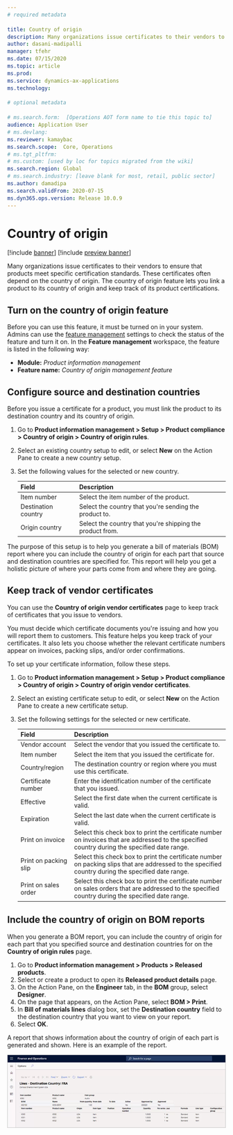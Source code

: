 ```yaml
---
# required metadata

title: Country of origin
description: Many organizations issue certificates to their vendors to ensure that products meet specific certification standards. These certificates often depend on the country of origin. This topic provides information about the country of origin feature, which lets you link a product to its country of origin and keep track of its product certifications.
author: dasani-madipalli
manager: tfehr
ms.date: 07/15/2020
ms.topic: article
ms.prod: 
ms.service: dynamics-ax-applications
ms.technology: 

# optional metadata

# ms.search.form:  [Operations AOT form name to tie this topic to]
audience: Application User
# ms.devlang: 
ms.reviewer: kamaybac
ms.search.scope:  Core, Operations
# ms.tgt_pltfrm: 
# ms.custom: [used by loc for topics migrated from the wiki]
ms.search.region: Global
# ms.search.industry: [leave blank for most, retail, public sector]
ms.author: damadipa
ms.search.validFrom: 2020-07-15
ms.dyn365.ops.version: Release 10.0.9
---
```


# Country of origin

[!include [banner](../includes/banner.md)]
[!include [preview banner](../includes/preview-banner.md)]

Many organizations issue certificates to their vendors to ensure that products meet specific certification standards. These certificates often depend on the country of origin. The country of origin feature lets you link a product to its country of origin and keep track of its product certifications.

## Turn on the country of origin feature

Before you can use this feature, it must be turned on in your system. Admins can use the [feature management](../../fin-ops-core/fin-ops/get-started/feature-management/feature-management-overview.md) settings to check the status of the feature and turn it on. In the **Feature management** workspace, the feature is listed in the following way:

- **Module:** *Product information management*
- **Feature name:** *Country of origin management feature*

## Configure source and destination countries

Before you issue a certificate for a product, you must link the product to its destination country and its country of origin.

1. Go to **Product information management \> Setup \> Product compliance \> Country of origin \> Country of origin rules**.
2. Select an existing country setup to edit, or select **New** on the Action Pane to create a new country setup.
3. Set the following values for the selected or new country.

    | Field | Description |
    |---|---|
    | Item number | Select the item number of the product. |
    | Destination country | Select the country that you're sending the product to. |
    | Origin country | Select the country that you're shipping the product from. |

The purpose of this setup is to help you generate a bill of materials (BOM) report where you can include the country of origin for each part that source and destination countries are specified for. This report will help you get a holistic picture of where your parts come from and where they are going.

## Keep track of vendor certificates

You can use the **Country of origin vendor certificates** page to keep track of certificates that you issue to vendors.

You must decide which certificate documents you're issuing and how you will report them to customers. This feature helps you keep track of your certificates. It also lets you choose whether the relevant certificate numbers appear on invoices, packing slips, and/or order confirmations.

To set up your certificate information, follow these steps.

1. Go to **Product information management \> Setup \> Product compliance \> Country of origin \> Country of origin vendor certificates**.
2. Select an existing certificate setup to edit, or select **New** on the Action Pane to create a new certificate setup.
3. Set the following settings for the selected or new certificate.

    | Field | Description |
    |---|---|
    | Vendor account | Select the vendor that you issued the certificate to. |
    | Item number | Select the item that you issued the certificate for. |
    | Country/region | The destination country or region where you must use this certificate. |
    | Certificate number | Enter the identification number of the certificate that you issued. |
    | Effective | Select the first date when the current certificate is valid.|
    | Expiration | Select the last date when the current certificate is valid. |
    | Print on invoice | Select this check box to print the certificate number on invoices that are addressed to the specified country during the specified date range. |
    | Print on packing slip | Select this check box to print the certificate number on packing slips that are addressed to the specified country during the specified date range. |
    | Print on sales order | Select this check box to print the certificate number on sales orders that are addressed to the specified country during the specified date range. |

## Include the country of origin on BOM reports

When you generate a BOM report, you can include the country of origin for each part that you specified source and destination countries for on the **Country of origin rules** page.

1. Go to **Product information management \> Products \> Released products**.
1. Select or create a product to open its **Released product details** page.
1. On the Action Pane, on the **Engineer** tab, in the **BOM** group, select **Designer**.
1. On the page that appears, on the Action Pane, select **BOM \> Print**.
1. In **Bill of materials lines** dialog box, set the **Destination country** field to the destination country that you want to view on your report.
1. Select **OK**.

A report that shows information about the country of origin of each part is generated and shown. Here is an example of the report.

![Country of origin report](media/country-of-origin-report.png "Country of origin report")
